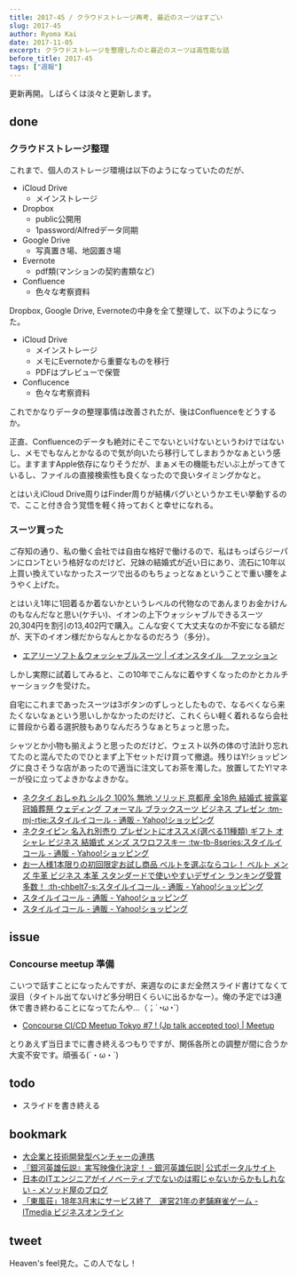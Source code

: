 ```yaml
---
title: 2017-45 / クラウドストレージ再考, 最近のスーツはすごい
slug: 2017-45
author: Ryoma Kai
date: 2017-11-05
excerpt: クラウドストレージを整理したのと最近のスーツは高性能な話
before_title: 2017-45
tags: ["週報"]
---
```


更新再開。しばらくは淡々と更新します。

done
----

###  クラウドストレージ整理

これまで、個人のストレージ環境は以下のようになっていたのだが、

- iCloud Drive
    - メインストレージ
- Dropbox
    - public公開用
    - 1password/Alfredデータ同期
- Google Drive
    - 写真置き場、地図置き場
- Evernote
    - pdf類(マンションの契約書類など)
- Confluence
    - 色々な考察資料

Dropbox, Google Drive, Evernoteの中身を全て整理して、以下のようになった。

- iCloud Drive
    - メインストレージ
    - メモにEvernoteから重要なものを移行
    - PDFはプレビューで保管
- Conflucence
    - 色々な考察資料

これでかなりデータの整理事情は改善されたが、後はConfluenceをどうするか。

正直、Confluenceのデータも絶対にそこでないといけないというわけではないし、メモでもなんとかなるので気が向いたら移行してしまおうかなぁという感じ。ますますApple依存になりそうだが、まぁメモの機能もだいぶ上がってきているし、ファイルの直接検索性も良くなったので良いタイミングかなと。

とはいえiCloud Drive周りはFinder周りが結構バグいというかエモい挙動するので、ここと付き合う覚悟を軽く持っておくと幸せになれる。

###  スーツ買った

ご存知の通り、私の働く会社では自由な格好で働けるので、私はもっぱらジーパンにロンTという格好なのだけど、兄妹の結婚式が近い日にあり、流石に10年以上買い換えていなかったスーツで出るのもちょっとなぁということで重い腰をようやく上げた。

とはいえ1年に1回着るか着ないかというレベルの代物なのであんまりお金かけんのもなんだなと思い(ケチい)、イオンの上下ウォッシャブルできるスーツ20,304円を割引の13,402円で購入。こんな安くて大丈夫なのか不安になる額だが、天下のイオン様だからなんとかなるのだろう（多分）。

- [エアリーソフト＆ウォッシャブルスーツ | イオンスタイル　ファッション](https://shops.aeonsquare.net/shop/c/c1820201085/)

しかし実際に試着してみると、この10年でこんなに着やすくなったのかとカルチャーショックを受けた。

自宅にこれまであったスーツは3ボタンのずしっとしたもので、なるべくなら来たくないなぁという思いしかなかったのだけど、これくらい軽く着れるなら会社に普段から着る選択肢もありなんだろうなぁとちょっと思った。

シャツとか小物も揃えようと思ったのだけど、ウェスト以外の体の寸法計り忘れてたのと混んでたのでひとまず上下セットだけ買って撤退。残りはY!ショッピングに良さそうな店があったので適当に注文してお茶を濁した。放置してたY!マネーが役に立ってよきかなよきかな。

- [ネクタイ おしゃれ シルク 100% 無地 ソリッド 京都産 全18色 結婚式 披露宴 冠婚葬祭 ウェディング フォーマル ブラックスーツ ビジネス プレゼン :tm-mj-rtie:スタイルイコール - 通販 - Yahoo!ショッピング](https://store.shopping.yahoo.co.jp/styleequal/tm-mj-rtie.html)
- [ネクタイピン 名入れ別売り プレゼントにオススメ(選べる11種類) ギフト オシャレ ビジネス 結婚式 メンズ スワロフスキー :tw-tb-8series:スタイルイコール - 通販 - Yahoo!ショッピング](https://store.shopping.yahoo.co.jp/styleequal/tw-tb-8series.html)
- [お一人様1本限りの初回限定お試し商品 ベルトを選ぶならコレ！ ベルト メンズ 牛革 ビジネス 本革 スタンダードで使いやすいデザイン ランキング受賞多数！ :th-chbelt7-s:スタイルイコール - 通販 - Yahoo!ショッピング](https://store.shopping.yahoo.co.jp/styleequal/th-chbelt7-s.html)
- [スタイルイコール - 通販 - Yahoo!ショッピング](https://store.shopping.yahoo.co.jp/styleequal/hk-socks2set.html)
- [スタイルイコール - 通販 - Yahoo!ショッピング](https://store.shopping.yahoo.co.jp/styleequal/100yenhk50shirt.html)


issue
----

###  Concourse meetup 準備

こいつで話すことになったんですが、来週なのにまだ全然スライド書けてなくて涙目（タイトル出てないけど多分明日くらいに出るかなー）。俺の予定では3連休で書き終わることになってたんや...（；´◔ω◔`）

- [Concourse CI/CD Meetup Tokyo #7 ! (Jp talk accepted too) | Meetup](https://www.meetup.com/ja-JP/Concourse-CI-Tokyo-Meetup/events/244165635/)

とりあえず当日までに書き終えるつもりですが、関係各所との調整が間に合うか大変不安です。頑張る(´・ω・`)

todo
----

- スライドを書き終える

bookmark
----

- [大企業と技術開発型ベンチャーの連携](https://www.slideshare.net/masamasujima/ss-81251408)
- [『銀河英雄伝説』実写映像化決定！ - 銀河英雄伝説│公式ポータルサイト](https://ginei.club/infoDetail.php?iKey=100)
- [日本のITエンジニアがイノベーティブでないのは暇じゃないからかもしれない - メソッド屋のブログ](https://simplearchitect.hatenablog.com/entry/2017/10/30/080317)
- [「東風荘」18年3月末にサービス終了　運営21年の老舗麻雀ゲーム - ITmedia ビジネスオンライン](https://www.itmedia.co.jp/business/articles/1711/02/news086.html)

tweet
----

Heaven's feel見た。この人でなし！

<Tweet tweetLink="https://twitter.com/legnoh/status/926235384106889218" />
